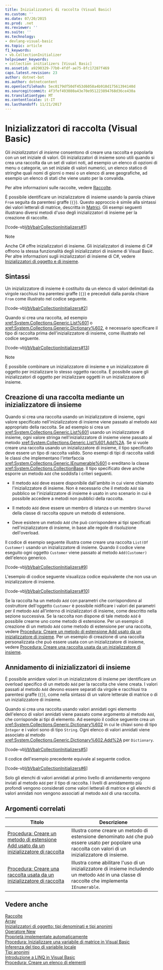 ```yaml
---
title: Inizializzatori di raccolta (Visual Basic)
ms.custom: ''
ms.date: 07/20/2015
ms.prod: .net
ms.reviewer: ''
ms.suite: ''
ms.technology:
- devlang-visual-basic
ms.topic: article
f1_keywords:
- vb.CollectionInitializer
helpviewer_keywords:
- collection initializers [Visual Basic]
ms.assetid: a9290329-77b0-4fdf-ae75-8fc17287f469
caps.latest.revision: 23
author: dotnet-bot
ms.author: dotnetcontent
ms.openlocfilehash: 5ec0179df50df453d6058a4b910d17561394140d
ms.sourcegitcommit: 4f3fef493080a43e70e951223894768d36ce430a
ms.translationtype: MT
ms.contentlocale: it-IT
ms.lasthandoff: 11/21/2017
---
```

# <a name="collection-initializers-visual-basic"></a>Inizializzatori di raccolta (Visual Basic)
Gli *inizializzatori di insieme* consentono di creare una raccolta e popolarla con un set iniziale di valori. Gli inizializzatori di insieme sono utili quando si crea una raccolta da un set di valori noti, ad esempio un elenco di opzioni di menu o categorie, un set iniziale di valori numerici, un elenco statico di stringhe quali nomi di giorni o mesi o un elenco di aree geografiche, ad esempio un elenco di stati che viene usato per la convalida.  
  
 Per altre informazioni sulle raccolte, vedere [Raccolte](http://msdn.microsoft.com/library/e76533a9-5033-4a0b-b003-9c2be60d185b).  
  
 È possibile identificare un inizializzatore di insieme usando la parola chiave `From` seguita da parentesi graffe (`{}`). Questo approccio è simile alla sintassi dei valori letterali di matrice, descritta in [Matrici](../../../../visual-basic/programming-guide/language-features/arrays/index.md). Gli esempi seguenti illustrano diversi metodi d'uso degli inizializzatori di insieme per la creazione di raccolte.  
  
 [!code-vb[VbVbalrCollectionInitializers#1](../../../../../samples/snippets/visualbasic/VS_Snippets_VBCSharp/VbVbalrCollectionInitializers/VB/Module1.vb#1)]  
  
> [!NOTE]
>  Anche C# offre inizializzatori di insieme. Gli inizializzatori di insieme di C# offrono la stessa funzionalità degli inizializzatori di insieme di Visual Basic. Per altre informazioni sugli inizializzatori di insieme di C#, vedere [Inizializzatori di oggetto e di insieme](../../../../csharp/programming-guide/classes-and-structs/object-and-collection-initializers.md).  
  
## <a name="syntax"></a>Sintassi  
 Un inizializzatore di insieme è costituito da un elenco di valori delimitati da virgole racchiusi tra parentesi graffe (`{}`) e preceduti dalla parola chiave `From` come illustrato nel codice seguente.  
  
 [!code-vb[VbVbalrCollectionInitializers#2](../../../../../samples/snippets/visualbasic/VS_Snippets_VBCSharp/VbVbalrCollectionInitializers/VB/Module1.vb#2)]  
  
 Quando si crea una raccolta, ad esempio <xref:System.Collections.Generic.List%601> o <xref:System.Collections.Generic.Dictionary%602>, è necessario specificare il tipo di raccolta prima dell'inizializzatore di insieme, come illustrato nel codice seguente.  
  
 [!code-vb[VbVbalrCollectionInitializers#13](../../../../../samples/snippets/visualbasic/VS_Snippets_VBCSharp/VbVbalrCollectionInitializers/VB/Module1.vb#13)]  
  
> [!NOTE]
>  È possibile combinare un inizializzatore di insieme e un inizializzatore di oggetto per inizializzare lo stesso oggetto raccolta. È possibile usare gli inizializzatori di oggetto per inizializzare oggetti in un inizializzatore di insieme.  
  
## <a name="creating-a-collection-by-using-a-collection-intializer"></a>Creazione di una raccolta mediante un inizializzatore di insieme  
 Quando si crea una raccolta usando un inizializzatore di insieme, ogni valore specificato nell'inizializzatore di insieme viene passato al metodo `Add` appropriato della raccolta. Se ad esempio si crea un <xref:System.Collections.Generic.List%601> usando un inizializzatore di insieme, ogni valore stringa nell'inizializzatore di insieme viene passato al metodo <xref:System.Collections.Generic.List%601.Add%2A>. Se si vuole creare una raccolta usando un inizializzatore di insieme, il tipo specificato deve essere un tipo di raccolta valido. Sono esempi di tipi di raccolta validi le classi che implementano l'interfaccia <xref:System.Collections.Generic.IEnumerable%601> o ereditano la classe <xref:System.Collections.CollectionBase>. Il tipo specificato deve anche esporre un metodo `Add` che soddisfa i criteri seguenti.  
  
-   Il metodo `Add` deve essere disponibile dall'ambito in cui viene chiamato l'inizializzatore di insieme. Non è necessario che il metodo `Add` sia pubblico se l'inizializzatore di insieme è usato in uno scenario in cui è possibile accedere a metodi non pubblici della raccolta.  
  
-   Il metodo `Add` deve essere un membro di istanza o un membro `Shared` della classe di raccolta oppure un metodo di estensione.  
  
-   Deve esistere un metodo `Add` che può corrispondere ai tipi specificati nell'inizializzatore di insieme, in base alle regole di risoluzione dell'overload.  
  
 Il codice di esempio seguente illustra come creare una raccolta `List(Of Customer)` usando un inizializzatore di insieme. Quando il codice viene eseguito ogni oggetto `Customer` viene passato al metodo `Add(Customer)` dell'elenco generico.  
  
 [!code-vb[VbVbalrCollectionInitializers#9](../../../../../samples/snippets/visualbasic/VS_Snippets_VBCSharp/VbVbalrCollectionInitializers/VB/Module1.vb#9)]  
  
 L'esempio di codice seguente visualizza codice equivalente che non usa un inizializzatore di insieme.  
  
 [!code-vb[VbVbalrCollectionInitializers#10](../../../../../samples/snippets/visualbasic/VS_Snippets_VBCSharp/VbVbalrCollectionInitializers/VB/Module1.vb#10)]  
  
 Se la raccolta ha un metodo `Add` con parametri che corrispondono al costruttore dell'oggetto `Customer` è possibile nidificare i valori dei parametri per il metodo `Add` all'interno di inizializzatori di insieme, come descritto nella sezione successiva. Se la raccolta non dispone di tale metodo `Add` è possibile crearne uno come metodo di estensione. Per un esempio di creazione di un metodo `Add` come metodo di estensione per una raccolta, vedere [Procedura: Creare un metodo di estensione Add usato da un inizializzatore di insieme](../../../../visual-basic/programming-guide/language-features/collection-initializers/how-to-create-an-add-extension-method-used-by-a-collection-initializer.md). Per un esempio di creazione di una raccolta personalizzata che può essere usata con un inizializzatore di insieme, vedere [Procedura: Creare una raccolta usata da un inizializzatore di insieme](../../../../visual-basic/programming-guide/language-features/collection-initializers/how-to-create-a-collection-used-by-a-collection-initializer.md).  
  
## <a name="nesting-collection-initializers"></a>Annidamento di inizializzatori di insieme  
 È possibile annidare valori in un inizializzatore di insieme per identificare un overload specifico di un metodo `Add` per la raccolta che viene creata. I valori passati al metodo `Add` devono essere separati da virgole e racchiusi tra parentesi graffe (`{}`), come nella sintassi di un valore letterale di matrice o di un inizializzatore di insieme.  
  
 Quando si crea una raccolta usando valori annidati ogni elemento dell'elenco di valori annidati viene passato come argomento al metodo `Add`, che corrisponde ai tipi di elemento. Ad esempio il codice seguente crea un <xref:System.Collections.Generic.Dictionary%602> in cui le chiavi sono di tipo `Integer` e i valori sono di tipo `String`. Ogni elenco di valori annidati viene associato al metodo <xref:System.Collections.Generic.Dictionary%602.Add%2A> per `Dictionary`.  
  
 [!code-vb[VbVbalrCollectionInitializers#5](../../../../../samples/snippets/visualbasic/VS_Snippets_VBCSharp/VbVbalrCollectionInitializers/VB/Module1.vb#5)]  
  
 Il codice dell'esempio precedente equivale al seguente codice.  
  
 [!code-vb[VbVbalrCollectionInitializers#6](../../../../../samples/snippets/visualbasic/VS_Snippets_VBCSharp/VbVbalrCollectionInitializers/VB/Module1.vb#6)]  
  
 Solo gli elenchi di valori annidati al primo livello di annidamento vengono inviati al metodo `Add` per il tipo di raccolta. I livelli di annidamento più profondi vengono considerati come valori letterali di matrice e gli elenchi di valori annidati non vengono associati al metodo `Add` di una raccolta.  
  
## <a name="related-topics"></a>Argomenti correlati  
  
|Titolo|Descrizione|  
|---|---|  
|[Procedura: Creare un metodo di estensione Add usato da un inizializzatore di raccolta](../../../../visual-basic/programming-guide/language-features/collection-initializers/how-to-create-an-add-extension-method-used-by-a-collection-initializer.md)|Illustra come creare un metodo di estensione denominato `Add` che può essere usato per popolare una raccolta con valori di un inizializzatore di insieme.|  
|[Procedura: Creare una raccolta usata da un inizializzatore di raccolta](../../../../visual-basic/programming-guide/language-features/collection-initializers/how-to-create-a-collection-used-by-a-collection-initializer.md)|Illustra come abilitare l'uso di un inizializzatore di insieme includendo un metodo `Add` in una classe di raccolte che implementa `IEnumerable`.|  
  
## <a name="see-also"></a>Vedere anche  
 [Raccolte](http://msdn.microsoft.com/library/e76533a9-5033-4a0b-b003-9c2be60d185b)  
 [Array](../../../../visual-basic/programming-guide/language-features/arrays/index.md)  
 [Inizializzatori di oggetto: tipi denominati e tipi anonimi](../../../../visual-basic/programming-guide/language-features/objects-and-classes/object-initializers-named-and-anonymous-types.md)  
 [Operatore New](../../../../visual-basic/language-reference/operators/new-operator.md)  
 [Proprietà implementate automaticamente](../../../../visual-basic/programming-guide/language-features/procedures/auto-implemented-properties.md)  
 [Procedura: Inizializzare una variabile di matrice in Visual Basic](../../../../visual-basic/programming-guide/language-features/arrays/how-to-initialize-an-array-variable.md)  
 [Inferenza del tipo di variabile locale](../../../../visual-basic/programming-guide/language-features/variables/local-type-inference.md)  
 [Tipi anonimi](../../../../visual-basic/programming-guide/language-features/objects-and-classes/anonymous-types.md)  
 [Introduzione a LINQ in Visual Basic](../../../../visual-basic/programming-guide/language-features/linq/introduction-to-linq.md)  
 [Procedura: Creare un elenco di elementi](../../../../visual-basic/programming-guide/concepts/linq/how-to-create-a-list-of-items.md)
